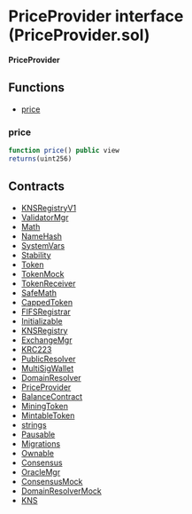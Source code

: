 ﻿# PriceProvider interface (PriceProvider.sol)

**PriceProvider**

## Functions

- [price](#price)

### price

```js
function price() public view
returns(uint256)
```

## Contracts

- [KNSRegistryV1](KNSRegistryV1.md)
- [ValidatorMgr](ValidatorMgr.md)
- [Math](Math.md)
- [NameHash](NameHash.md)
- [SystemVars](SystemVars.md)
- [Stability](Stability.md)
- [Token](Token.md)
- [TokenMock](TokenMock.md)
- [TokenReceiver](TokenReceiver.md)
- [SafeMath](SafeMath.md)
- [CappedToken](CappedToken.md)
- [FIFSRegistrar](FIFSRegistrar.md)
- [Initializable](Initializable.md)
- [KNSRegistry](KNSRegistry.md)
- [ExchangeMgr](ExchangeMgr.md)
- [KRC223](KRC223.md)
- [PublicResolver](PublicResolver.md)
- [MultiSigWallet](MultiSigWallet.md)
- [DomainResolver](DomainResolver.md)
- [PriceProvider](PriceProvider.md)
- [BalanceContract](BalanceContract.md)
- [MiningToken](MiningToken.md)
- [MintableToken](MintableToken.md)
- [strings](strings.md)
- [Pausable](Pausable.md)
- [Migrations](Migrations.md)
- [Ownable](Ownable.md)
- [Consensus](Consensus.md)
- [OracleMgr](OracleMgr.md)
- [ConsensusMock](ConsensusMock.md)
- [DomainResolverMock](DomainResolverMock.md)
- [KNS](KNS.md)
